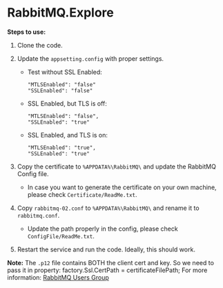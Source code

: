 # RabbitMQ.Explore

**Steps to use:**
1. Clone the code.
2. Update the `appsetting.config` with proper settings.
    - Test without SSL Enabled:
        ```
        "MTLSEnabled": "false"
        "SSLEnabled": "false"
        ```
    - SSL Enabled, but TLS is off:
        ```
        "MTLSEnabled": "false",
        "SSLEnabled": "true"
        ```
    - SSL Enabled, and TLS is on:
        ```
        "MTLSEnabled": "true",
        "SSLEnabled": "true"
        ```

3. Copy the certificate to `%APPDATA%\RabbitMQ\` and update the RabbitMQ Config file.
   - In case you want to generate the certificate on your own machine, please check `Certificate/ReadMe.txt`.
4. Copy `rabbitmq-02.conf` to `%APPDATA%\RabbitMQ\` and rename it to `rabbitmq.conf`.
   - Update the path properly in the config, please check `ConfigFile/ReadMe.txt`.

5. Restart the service and run the code. Ideally, this should work.

**Note:**
The `.p12` file contains BOTH the client cert and key. So we need to pass it in property:
factory.Ssl.CertPath = certificateFilePath;
For more information: [RabbitMQ Users Group](https://groups.google.com/g/rabbitmq-users/c/Xd9vkBXK3ww)
